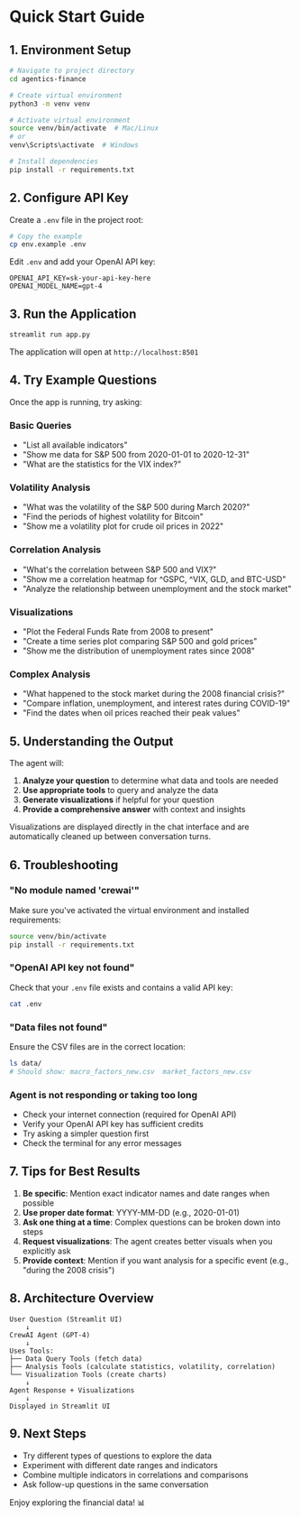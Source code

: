 # Quick Start Guide

## 1. Environment Setup

```bash
# Navigate to project directory
cd agentics-finance

# Create virtual environment
python3 -m venv venv

# Activate virtual environment
source venv/bin/activate  # Mac/Linux
# or
venv\Scripts\activate  # Windows

# Install dependencies
pip install -r requirements.txt
```

## 2. Configure API Key

Create a `.env` file in the project root:

```bash
# Copy the example
cp env.example .env
```

Edit `.env` and add your OpenAI API key:
```
OPENAI_API_KEY=sk-your-api-key-here
OPENAI_MODEL_NAME=gpt-4
```

## 3. Run the Application

```bash
streamlit run app.py
```

The application will open at `http://localhost:8501`

## 4. Try Example Questions

Once the app is running, try asking:

### Basic Queries
- "List all available indicators"
- "Show me data for S&P 500 from 2020-01-01 to 2020-12-31"
- "What are the statistics for the VIX index?"

### Volatility Analysis
- "What was the volatility of the S&P 500 during March 2020?"
- "Find the periods of highest volatility for Bitcoin"
- "Show me a volatility plot for crude oil prices in 2022"

### Correlation Analysis
- "What's the correlation between S&P 500 and VIX?"
- "Show me a correlation heatmap for ^GSPC, ^VIX, GLD, and BTC-USD"
- "Analyze the relationship between unemployment and the stock market"

### Visualizations
- "Plot the Federal Funds Rate from 2008 to present"
- "Create a time series plot comparing S&P 500 and gold prices"
- "Show me the distribution of unemployment rates since 2008"

### Complex Analysis
- "What happened to the stock market during the 2008 financial crisis?"
- "Compare inflation, unemployment, and interest rates during COVID-19"
- "Find the dates when oil prices reached their peak values"

## 5. Understanding the Output

The agent will:
1. **Analyze your question** to determine what data and tools are needed
2. **Use appropriate tools** to query and analyze the data
3. **Generate visualizations** if helpful for your question
4. **Provide a comprehensive answer** with context and insights

Visualizations are displayed directly in the chat interface and are automatically cleaned up between conversation turns.

## 6. Troubleshooting

### "No module named 'crewai'"
Make sure you've activated the virtual environment and installed requirements:
```bash
source venv/bin/activate
pip install -r requirements.txt
```

### "OpenAI API key not found"
Check that your `.env` file exists and contains a valid API key:
```bash
cat .env
```

### "Data files not found"
Ensure the CSV files are in the correct location:
```bash
ls data/
# Should show: macro_factors_new.csv  market_factors_new.csv
```

### Agent is not responding or taking too long
- Check your internet connection (required for OpenAI API)
- Verify your OpenAI API key has sufficient credits
- Try asking a simpler question first
- Check the terminal for any error messages

## 7. Tips for Best Results

1. **Be specific**: Mention exact indicator names and date ranges when possible
2. **Use proper date format**: YYYY-MM-DD (e.g., 2020-01-01)
3. **Ask one thing at a time**: Complex questions can be broken down into steps
4. **Request visualizations**: The agent creates better visuals when you explicitly ask
5. **Provide context**: Mention if you want analysis for a specific event (e.g., "during the 2008 crisis")

## 8. Architecture Overview

```
User Question (Streamlit UI)
    ↓
CrewAI Agent (GPT-4)
    ↓
Uses Tools:
├── Data Query Tools (fetch data)
├── Analysis Tools (calculate statistics, volatility, correlation)
└── Visualization Tools (create charts)
    ↓
Agent Response + Visualizations
    ↓
Displayed in Streamlit UI
```

## 9. Next Steps

- Try different types of questions to explore the data
- Experiment with different date ranges and indicators
- Combine multiple indicators in correlations and comparisons
- Ask follow-up questions in the same conversation

Enjoy exploring the financial data! 📊

